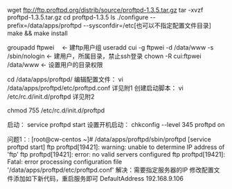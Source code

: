 wget ftp://ftp.proftpd.org/distrib/source/proftpd-1.3.5.tar.gz
tar -xvzf proftpd-1.3.5.tar.gz
cd proftpd-1.3.5
ls
./configure --prefix=/data/apps/proftpd --sysconfdir=/etc[也可以不指定配置文件目录]
make && make install

groupadd ftpwei　            ← 建ftp用户组
useradd cui -g ftpwei -d /data/www -s /sbin/nologin    ← 建用户，所属目录，禁止ssh登录
chown -R cui:ftpwei /data/www   ← 设置用户的目录权限

cd /data/apps/proftpd/
编辑配置文件：
vi /data/apps/proftpd/etc/proftpd.conf 详见附1
创建启动脚本：
vi /etc/rc.d/init.d/proftpd 详见附2

chmod 755 /etc/rc.d/init.d/proftpd

启动：
service proftpd start
设置开机启动：
chkconfig --level 345 proftpd on

问题1：:
[root@cw-centos ~]# /data/apps/proftpd/sbin/proftpd [service proftpd start]
ftp proftpd[19421]: warning: unable to determine IP address of 'ftp'
ftp proftpd[19421]: error: no valid servers configured
ftp proftpd[19421]: Fatal: error processing configuration file '/data/apps/proftpd/etc/proftpd.conf'
解决：需要指定服务器的IP
修改配置文件添加如下新代码，重启服务即可
DefaultAddress                  192.168.9.106